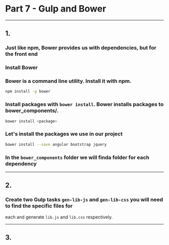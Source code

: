 # Part 7 - Gulp and Bower
---
## 1.
### Just like npm, Bower provides us with dependencies, but for the front end
### Install Bower

### Bower is a command line utility. Install it with npm.

```bash
npm install -g bower
```

### Install packages with `bower install`. Bower installs packages to bower_components/.

```bash
bower install <package>
```

### Let's install the packages we use in our project
```bash
bower install --save angular bootstrap jquery
```

### In the `bower_components` folder we will finda folder for each dependency
---
## 2.
### Create two Gulp tasks `gen-lib-js` and `gen-lib-css` you will need to find the specific files for 
each and generate `lib.js` and `lib.css` respectively.


---
## 3.